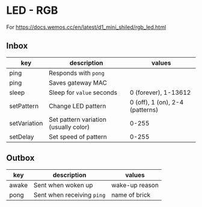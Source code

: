 # LED - RGB

For https://docs.wemos.cc/en/latest/d1_mini_shiled/rgb_led.html

## Inbox

| key          | description                           | values                          |
|--------------|---------------------------------------|---------------------------------|
| ping         | Responds with `pong`                  |                                 |
| ping         | Saves gateway MAC                     |                                 |
| sleep        | Sleep for `value` seconds             | 0 (forever), 1-13612            |
| setPattern   | Change LED pattern                    | 0 (off), 1 (on), 2-4 (patterns) |
| setVariation | Set pattern variation (usually color) | 0-255                           |
| setDelay     | Set speed of pattern                  | 0-255                           |

## Outbox

| key   | description                               | values                   |
|-------|-------------------------------------------|--------------------------|
| awake | Sent when woken up                        | wake-up reason           |
| pong  | Sent when receiving `ping`                | name of brick            |
